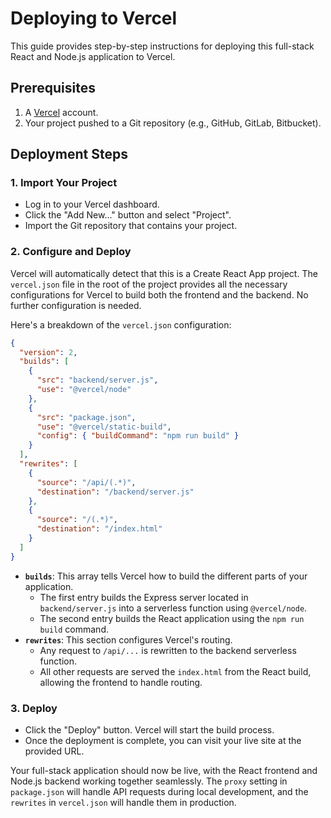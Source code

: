 # Deploying to Vercel

This guide provides step-by-step instructions for deploying this full-stack React and Node.js application to Vercel.

## Prerequisites

1.  A [Vercel](https://vercel.com/) account.
2.  Your project pushed to a Git repository (e.g., GitHub, GitLab, Bitbucket).

## Deployment Steps

### 1. Import Your Project

-   Log in to your Vercel dashboard.
-   Click the "Add New..." button and select "Project".
-   Import the Git repository that contains your project.

### 2. Configure and Deploy

Vercel will automatically detect that this is a Create React App project. The `vercel.json` file in the root of the project provides all the necessary configurations for Vercel to build both the frontend and the backend. No further configuration is needed.

Here's a breakdown of the `vercel.json` configuration:

```json
{
  "version": 2,
  "builds": [
    {
      "src": "backend/server.js",
      "use": "@vercel/node"
    },
    {
      "src": "package.json",
      "use": "@vercel/static-build",
      "config": { "buildCommand": "npm run build" }
    }
  ],
  "rewrites": [
    {
      "source": "/api/(.*)",
      "destination": "/backend/server.js"
    },
    {
      "source": "/(.*)",
      "destination": "/index.html"
    }
  ]
}
```

-   **`builds`**: This array tells Vercel how to build the different parts of your application.
    -   The first entry builds the Express server located in `backend/server.js` into a serverless function using `@vercel/node`.
    -   The second entry builds the React application using the `npm run build` command.
-   **`rewrites`**: This section configures Vercel's routing.
    -   Any request to `/api/...` is rewritten to the backend serverless function.
    -   All other requests are served the `index.html` from the React build, allowing the frontend to handle routing.

### 3. Deploy

-   Click the "Deploy" button. Vercel will start the build process.
-   Once the deployment is complete, you can visit your live site at the provided URL.

Your full-stack application should now be live, with the React frontend and Node.js backend working together seamlessly. The `proxy` setting in `package.json` will handle API requests during local development, and the `rewrites` in `vercel.json` will handle them in production.